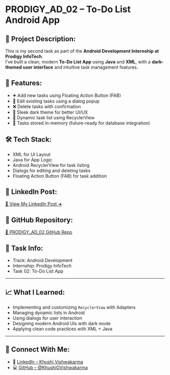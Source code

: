 # PRODIGY_AD_02 – To-Do List Android App

## 📱 Project Description:
This is my second task as part of the **Android Development Internship at Prodigy InfoTech**.  
I’ve built a clean, modern **To-Do List App** using **Java** and **XML**, with a **dark-themed user interface** and intuitive task management features.

## 🔧 Features:
- ➕ Add new tasks using Floating Action Button (FAB)
- 📝 Edit existing tasks using a dialog popup
- ❌ Delete tasks with confirmation
- 🌙 Sleek dark theme for better UI/UX
- 🔄 Dynamic task list using RecyclerView
- 💾 Tasks stored in-memory (future-ready for database integration)

## 🛠️ Tech Stack:
- XML for UI Layout
- Java for App Logic
- Android RecyclerView for task listing
- Dialogs for editing and deleting tasks
- Floating Action Button (FAB) for task addition

## 📎 LinkedIn Post:
[🔗 View My LinkedIn Post ➜](https://www.linkedin.com/in/khushi-vishwakarma/)

## 📂 GitHub Repository:
[🔗 PRODIGY_AD_02 GitHub Repo](https://github.com/KhushiGVishwakarma/PRODIGY_AD_02)

## 📌 Task Info:
- Track: Android Development
- Internship: Prodigy InfoTech
- Task 02: To-Do List App

---

## 📈 What I Learned:
- Implementing and customizing `RecyclerView` with Adapters
- Managing dynamic lists in Android
- Using dialogs for user interaction
- Designing modern Android UIs with dark mode
- Applying clean code practices with XML + Java

---

## 🚀 Connect With Me:
- 💼 [LinkedIn – Khushi Vishwakarma](https://www.linkedin.com/in/khushi-vishwakarma/)
- 💻 [GitHub – @KhushiGVishwakarma](https://github.com/KhushiGVishwakarma)

